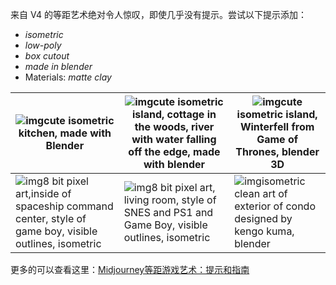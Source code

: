来自 V4 的等距艺术绝对令人惊叹，即使几乎没有提示。尝试以下提示添加：

- *isometric*
- *low-poly*
- *box cutout*
- *made in blender*
- Materials: *matte clay*

| ![img](https://nhrvt0kw31.feishu.cn/space/api/box/stream/download/asynccode/?code=OTg2Y2Q3MDZkZmY0NGI0NzBhYjkzYTk3NzA3YjA1NTZfbFY0clJvUk12YnVJU1VxTjBJVlBJcDd1TkpScnl1akxfVG9rZW46TGVOdmJ3SXZpb3JIU0h4RTFPZ2NTZG1ZbmpjXzE2ODQxOTg1MDk6MTY4NDIwMjEwOV9WNA)cute isometric kitchen, made with Blender | ![img](https://nhrvt0kw31.feishu.cn/space/api/box/stream/download/asynccode/?code=MDIyNzA5MzVjOGQyNDU5YzE2NDQ2MmRmZGFmYjNmNWVfNkFmMmVyd1JkbEpXR1ZjN2YwRzdQZDYxdjNzU29ITHdfVG9rZW46VXNEU2JLWFgwbzhpTHN4NGY1bGNDdU82bmFkXzE2ODQxOTg1MDk6MTY4NDIwMjEwOV9WNA)cute isometric island, cottage in the woods, river with water falling off the edge, made with blender | ![img](https://nhrvt0kw31.feishu.cn/space/api/box/stream/download/asynccode/?code=ZDY4Mzc4ZDA5ZDk1NTAwYmJmMmZmM2Q4MWFlNTc4YzhfY0RCYjIxRDQxdm12OUlOaGtxZFJsTEhsRGMyRW05bUlfVG9rZW46UUM0RGI1bjBxb0ZSbU14MFZLTmMxRTI1bk5lXzE2ODQxOTg1MDk6MTY4NDIwMjEwOV9WNA)cute isometric island, Winterfell from Game of Thrones, blender 3D |
| ------------------------------------------------------------ | ------------------------------------------------------------ | ------------------------------------------------------------ |
| ![img](https://nhrvt0kw31.feishu.cn/space/api/box/stream/download/asynccode/?code=NGNiZmE1Y2E2ZGM1YzE5YzVkZDM1YzgwZDJmY2FmMjhfaXJZMGY3Q2sxSnpsMTlnb3ZCSFRZR3dyM09EWDBWRmFfVG9rZW46UnBzcmJ5VjVzb1ZCM1h4ajRQUWNjNDRXbkliXzE2ODQxOTg1MDk6MTY4NDIwMjEwOV9WNA)8 bit pixel art,inside of spaceship command center, style of game boy, visible outlines, isometric | ![img](https://nhrvt0kw31.feishu.cn/space/api/box/stream/download/asynccode/?code=MzczZTA5MjkxYzIzZDc4NmMwMmJlYzBiMTcwOGE5NWZfeGRDZ2pTYjZ2T1g5NUxQSFZSV0FiVjJrZ2xMR0IwdXpfVG9rZW46VlVmSWJBcTJYb3BST2Z4akp1bGNOanp1blllXzE2ODQxOTg1MDk6MTY4NDIwMjEwOV9WNA)8 bit pixel art, living room, style of SNES and PS1 and Game Boy, visible outlines, isometric | ![img](https://nhrvt0kw31.feishu.cn/space/api/box/stream/download/asynccode/?code=ZmQzNTFlYTg3ZGI3ZjRkMzkwMmU5MGZlMDc5ZjdmMGZfRG1aRGdJUnBEQlBLSWljRXZSRTN1blVKVUhCNjV6aGZfVG9rZW46RmhrOGIyMDF5b3F0THB4N3BwWWNoSHFhbjNkXzE2ODQxOTg1MDk6MTY4NDIwMjEwOV9WNA)isometric clean art of exterior of condo designed by kengo kuma, blender |

更多的可以查看这里：[Midjourney等距游戏艺术：提示和指南](https://nhrvt0kw31.feishu.cn/wiki/LrYlwECcgiqlUEkLPYycPKFunxc)
